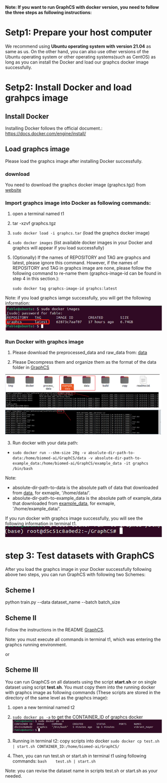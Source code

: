 **Note: If you want to run GraphCS with docker version, you need to follow the three steps 
as following instructions:** 



# Setp1: Prepare your host computer

We recommend using **Ubuntu operating system with version 21.04** as same as us. On the other hand,
  you can also use other versions of the Ubuntu operating system or other operating systems(such as CentOS) as long as 
you can install the Docker and load our graphcs docker image successfully.  



# Setp2: Install Docker and load grahpcs image

## Install Docker

Installing Docker follows the official document.: https://docs.docker.com/engine/install/


## Load graphcs image
 Please load the graphcs image after installing Docker successfully. 
 
### download

You need to download the graphcs docker image (graphcs.tgz) from [website](https://www.synapse.org/#!Synapse:syn26147749/files/)



### Import graphcs image into Docker as following commands: 
1. open a terminal named t1

2. tar -xzvf graphcs.tgz

3. `sudo docker load -i graphcs.tar` (load the graphcs docker image)

4. `sudo docker images` (list available docker images in your Docker and graphcs will appear if you load successfully)

5. (Optionally) If the names of REPOSITORY and TAG are graphcs and latest, please ignore this command. However, 
if the names of REPOSITORY and TAG in graphcs image are none, please follow the following 
command to re-name them (graphcs-image-id can be found in step 4 in this section.):

    `sudo docker tag graphcs-image-id graphcs:latest`
    
Note: if you load graphcs iamge successfully, you will get the following information:
![(Variational) load_successful](load_successful.jpg)
    
    
    
### Run Docker with graphcs image

1. Please download the preprocessed_data and raw_data from: [data](https://drive.google.com/drive/folders/1ST0T90HcxCKuxOTmOvqCI-IyE2IY6YvM?usp=sharing)

2. Please Decompress them and organize them as the format of the data folder in [GraphCS](https://github.com/biomed-AI/GraphCS)

![(Variational) data_formart](data_formart.jpg)

3. Run docker with your data path:

- `sudo docker run --shm-size 20g -v absolute-dir-path-to-data:/home/biomed-ai/GraphCS/data
 -v absolute-dir-path-to-example_data:/home/biomed-ai/GraphCS/example_data -it graphcs /bin/bash`

Note:
- absolute-dir-path-to-data is the absolute path of data that downloaded from [data](https://drive.google.com/drive/folders/1ST0T90HcxCKuxOTmOvqCI-IyE2IY6YvM?usp=sharing),
 for exmaple, '/home/data/'.
- absolute-dir-path-to-example_data is the absolute path of example_data that downloaded from [example_data](https://drive.google.com/drive/folders/1ST0T90HcxCKuxOTmOvqCI-IyE2IY6YvM?usp=sharing),
 for exmaple, '/home/example_data/'.

If you run docker with graphcs image successfully, you will see the following information in terminal t1. 
![(Variational) run](run.jpg)




# step 3: Test datasets with GraphCS
After you load the graphcs image in your Docker successfully following above two steps,
 you can run GraphCS with following two Schemes:


##  Scheme I
python train.py --data dataset_name --batch batch_size


##  Scheme II

Follow the instructions in the README [GraphCS](https://github.com/biomed-AI/GraphCS).

Note: you must execute all commands in terminal t1, which was entering the graphcs running environment. 


or 


##  Scheme III 
You can run GraphCS on all datasets using the script  **start.sh** 
or on single dataset using script **test.sh**. You must copy them into the running  docker with  graphcs image as following 
commands (These scripts are stored in the directory of the same level as the graphcs image):

1. open a new terminal named t2

2. `sudo docker ps -a` to get the CONTAINER_ID  of graphcs docker 
 ![(Variational) Container_id](Container_id.jpg)

3. Running in terminal t2:
copy scripts into docker
	`sudo docker cp test.sh | start.sh CONTAINER_ID:/home/biomed-ai/GraphCS/`
	
4. Then, you can run  test.sh or start.sh in terminal t1 using following commands:
	`bash    test.sh | start.sh`
	
Note: you can revise the dataset name in scripts test.sh or start.sh as your needed. 
